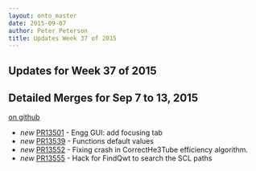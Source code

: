 ```yaml
---
layout: onto_master
date: 2015-09-07
author: Peter Peterson
title: Updates Week 37 of 2015
---
```

Updates for Week 37 of 2015
---------------------------

Detailed Merges for Sep 7 to 13, 2015
-------------------------------------
[on github](https://github.com/mantidproject/mantid/pulls?q=is%3Apr+merged%3A2015-09-08..2015-09-13)

* *new* [PR13501](https://github.com/mantidproject/mantid/pull/13501) - Engg GUI: add focusing tab
* *new* [PR13539](https://github.com/mantidproject/mantid/pull/13539) - Functions default values
* *new* [PR13552](https://github.com/mantidproject/mantid/pull/13552) - Fixing crash in CorrectHe3Tube efficiency algorithm.
* *new* [PR13555](https://github.com/mantidproject/mantid/pull/13555) - Hack for FindQwt to search the SCL paths
